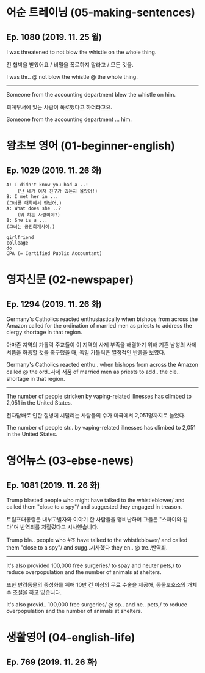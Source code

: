 # 어순 트레이닝 (05-making-sentences)
## Ep. 1080 (2019. 11. 25 월)

I was threatened to not blow the whistle on the whole thing.

전 협박을 받았어요 / 비밀을 폭로하지 말라고 / 모든 것을.

I was thr.. @ not blow the whistle @ the whole thing.

---
Someone from the accounting department blew the whistle on him. 

회계부서에 있는 사람이 폭로했다고 하더라고요.

Someone from the accounting department ... him. 

# 왕초보 영어 (01-beginner-english)
## Ep. 1029 (2019. 11. 26 화)

    A: I didn't know you had a ..!  
        (난 네가 여자 친구가 있는지 몰랐어!) 
    B: I met her in ... 
    (그녀를 대학에서 만났어.)
    A: What does she ..? 
        (뭐 하는 사람이야?) 
    B: She is a ... 
    (그녀는 공인회계사야.)

    girlfriend
    colleage
    do
    CPA (= Certified Public Accountant)

# 영자신문 (02-newspaper)
## Ep. 1294 (2019. 11. 26 화)

Germany's Catholics reacted enthusiastically when bishops from across the Amazon called for the ordination of married men as priests to address the clergy shortage in that region. 

아마존 지역의 가톨릭 주교들이 이 지역의 사제 부족을 해결하기 위해 기혼 남성의 사제 서품을 허용할 것을 촉구했을 때, 독일 가톨릭은 열정적인 반응을 보였다.

Germany's Catholics reacted enthu.. when bishops from across the Amazon called @ the ord..사제 서품 of married men as priests to add.. the cle.. shortage in that region. 

---
The number of people stricken by vaping-related illnesses has climbed to 2,051 in the United States.

전자담배로 인한 질병에 시달리는 사람들의 수가 미국에서 2,051명까지로 늘었다.

The number of people str.. by vaping-related illnesses has climbed to 2,051 in the United States.

# 영어뉴스 (03-ebse-news)
## Ep. 1081 (2019. 11. 26 화)

Trump blasted people who might have talked to the whistleblower/ and called them "close to a spy"/ and suggested they engaged in treason.

트럼프대통령은 내부고발자와 이야기 한 사람들을 맹비난하며 그들은 "스파이와 같다"며 반역죄를 저질렀다고 시사했습니다. 

Trump bla.. people who #조 have talked to the whistleblower/ and called them "close to a spy"/ and sugg..시사했다 they en.. @ tre..반역죄.

---
It's also provided 100,000 free surgeries/ to spay and neuter pets,/ to reduce overpopulation and the number of animals at shelters. 

또한 반려동물의 중성화를 위해 10만 건 이상의 무료 수술을 제공해, 동물보호소의 개체 수 조절을 하고 있습니다.

It's also provid.. 100,000 free surgeries/ @ sp.. and ne.. pets,/ to reduce overpopulation and the number of animals at shelters. 

# 생활영어 (04-english-life)
## Ep. 769 (2019. 11. 26 화)
